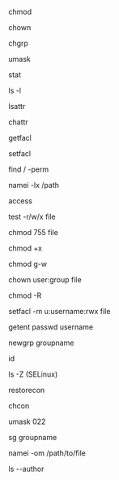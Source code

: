 chmod

chown

chgrp

umask

stat

ls -l

lsattr

chattr

getfacl

setfacl

find / -perm

namei -lx /path

access

test -r/w/x file

chmod 755 file

chmod +x

chmod g-w

chown user:group file

chmod -R

setfacl -m u:username:rwx file

getent passwd username

newgrp groupname

id

ls -Z (SELinux)

restorecon

chcon

umask 022

sg groupname

namei -om /path/to/file

ls --author